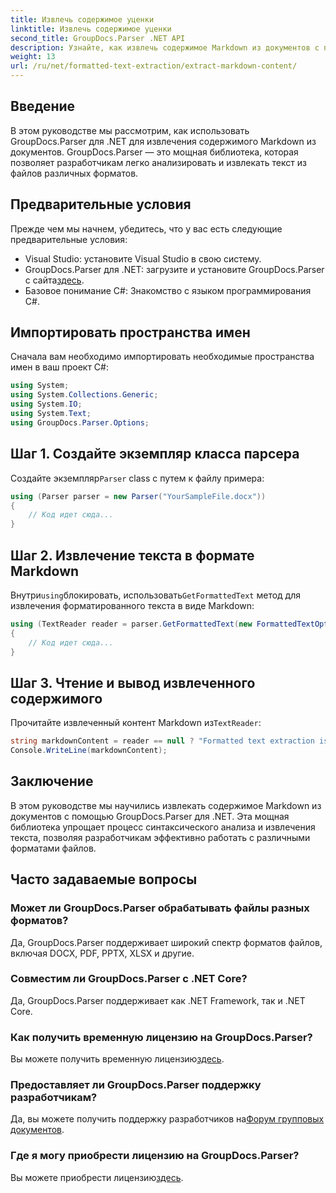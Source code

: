 ```yaml
---
title: Извлечь содержимое уценки
linktitle: Извлечь содержимое уценки
second_title: GroupDocs.Parser .NET API
description: Узнайте, как извлечь содержимое Markdown из документов с помощью GroupDocs.Parser для .NET. В этом руководстве представлены пошаговые инструкции по бесшовному извлечению текста.
weight: 13
url: /ru/net/formatted-text-extraction/extract-markdown-content/
---
```

## Введение
В этом руководстве мы рассмотрим, как использовать GroupDocs.Parser для .NET для извлечения содержимого Markdown из документов. GroupDocs.Parser — это мощная библиотека, которая позволяет разработчикам легко анализировать и извлекать текст из файлов различных форматов.
## Предварительные условия
Прежде чем мы начнем, убедитесь, что у вас есть следующие предварительные условия:
- Visual Studio: установите Visual Studio в свою систему.
-  GroupDocs.Parser для .NET: загрузите и установите GroupDocs.Parser с сайта[здесь](https://releases.groupdocs.com/parser/net/).
- Базовое понимание C#: Знакомство с языком программирования C#.

## Импортировать пространства имен
Сначала вам необходимо импортировать необходимые пространства имен в ваш проект C#:
```csharp
using System;
using System.Collections.Generic;
using System.IO;
using System.Text;
using GroupDocs.Parser.Options;
```
## Шаг 1. Создайте экземпляр класса парсера
 Создайте экземпляр`Parser` class с путем к файлу примера:
```csharp
using (Parser parser = new Parser("YourSampleFile.docx"))
{
    // Код идет сюда...
}
```
## Шаг 2. Извлечение текста в формате Markdown
 Внутри`using`блокировать, использовать`GetFormattedText` метод для извлечения форматированного текста в виде Markdown:
```csharp
using (TextReader reader = parser.GetFormattedText(new FormattedTextOptions(FormattedTextMode.Markdown)))
{
    // Код идет сюда...
}
```
## Шаг 3. Чтение и вывод извлеченного содержимого
 Прочитайте извлеченный контент Markdown из`TextReader`:
```csharp
string markdownContent = reader == null ? "Formatted text extraction isn't supported" : reader.ReadToEnd();
Console.WriteLine(markdownContent);
```

## Заключение
В этом руководстве мы научились извлекать содержимое Markdown из документов с помощью GroupDocs.Parser для .NET. Эта мощная библиотека упрощает процесс синтаксического анализа и извлечения текста, позволяя разработчикам эффективно работать с различными форматами файлов.
## Часто задаваемые вопросы
### Может ли GroupDocs.Parser обрабатывать файлы разных форматов?
Да, GroupDocs.Parser поддерживает широкий спектр форматов файлов, включая DOCX, PDF, PPTX, XLSX и другие.
### Совместим ли GroupDocs.Parser с .NET Core?
Да, GroupDocs.Parser поддерживает как .NET Framework, так и .NET Core.
### Как получить временную лицензию на GroupDocs.Parser?
 Вы можете получить временную лицензию[здесь](https://purchase.groupdocs.com/temporary-license/).
### Предоставляет ли GroupDocs.Parser поддержку разработчикам?
 Да, вы можете получить поддержку разработчиков на[Форум групповых документов](https://forum.groupdocs.com/c/parser/17).
### Где я могу приобрести лицензию на GroupDocs.Parser?
 Вы можете приобрести лицензию[здесь](https://purchase.groupdocs.com/buy).